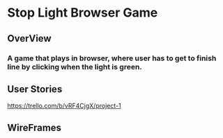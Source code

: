 # Stop Light Browser Game

## OverView
### A game that plays in browser, where user has to get to finish line by clicking when the light is green.

## User Stories

https://trello.com/b/vRF4CjgX/project-1

## WireFrames
